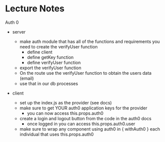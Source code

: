 # Lecture Notes

Auth 0
- server
  - make auth module that has all of the functions and requirements you need to create the verifyUser function
    - define client
    - define getKey function
    - define verifyUser function
  - export the verifyUser function
  - On the route use the verifyUser function to obtain the users data (email)
  - use that in our db processes

- client
  - set up the index.js as the provider (see docs)
  - make sure to get YOUR auth0 application keys for the provider
    - you can now access this.props.auth0
  - create a login and logout button from the code in the auth0 docs
    - once logged in you can access this.props.auth0.user
  - make sure to wrap any component using auth0 in { withAuth0 } each individual that uses this.props.auth0